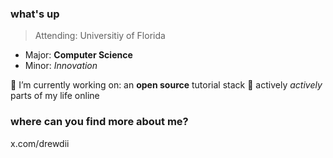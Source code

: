<!-- this is my personal github read.me --> 

### what's up

> Attending: Universitiy of Florida
- Major: **Computer Science**
- Minor: *Innovation*

🔭 I’m currently working on: an **open source** tutorial stack
🤳 actively *actively* parts of my life online

### where can you find more about me?
x.com/drewdii

